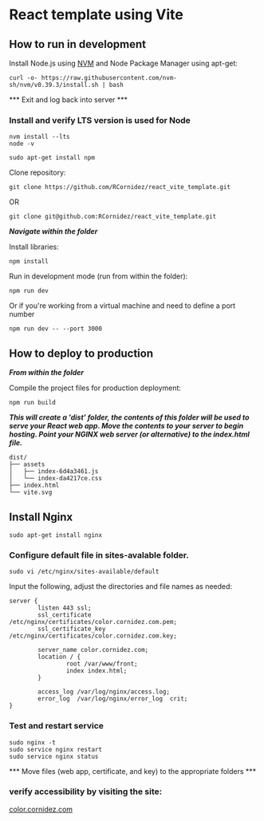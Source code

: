 # React template using Vite

## How to run in development
Install Node.js using [NVM](https://github.com/nvm-sh/nvm#installing-and-updating) and Node Package
Manager using apt-get:
```
curl -o- https://raw.githubusercontent.com/nvm-sh/nvm/v0.39.3/install.sh | bash
```
*** Exit and log back into server ***
### Install and verify LTS version is used for Node
```
nvm install --lts
node -v
```


```
sudo apt-get install npm
```

Clone repository:
```
git clone https://github.com/RCornidez/react_vite_template.git
```
OR
```
git clone git@github.com:RCornidez/react_vite_template.git
```
***Navigate within the folder***

Install libraries:
```
npm install
```

Run in development mode (run from within the folder):
```
npm run dev
```

Or if you're working from a virtual machine and need to define a port number
```
npm run dev -- --port 3000
```


## How to deploy to production

***From within the folder***

Compile the project files for production deployment:
```
npm run build
```
***This will create a 'dist' folder, the contents of this folder will be used to serve your React web app. Move the contents to your server to begin hosting. Point your NGINX web server (or alternative) to the index.html file.***

```
dist/
├── assets
│   ├── index-6d4a3461.js
│   └── index-da4217ce.css
├── index.html
└── vite.svg
```

## Install Nginx
```
sudo apt-get install nginx
```
### Configure default file in sites-avalable folder.
```
sudo vi /etc/nginx/sites-available/default
```
Input the following, adjust the directories and file names as needed:

```
server {
        listen 443 ssl;
        ssl_certificate /etc/nginx/certificates/color.cornidez.com.pem;
        ssl_certificate_key /etc/nginx/certificates/color.cornidez.com.key;

        server_name color.cornidez.com;
        location / {
                root /var/www/front;
                index index.html;
        }

        access_log /var/log/nginx/access.log;
        error_log  /var/log/nginx/error_log  crit;
}
```
### Test and restart service
```
sudo nginx -t
sudo service nginx restart
sudo service nginx status
```

*** Move files (web app, certificate, and key) to the appropriate folders ***

### verify accessibility by visiting the site:

[color.cornidez.com](https://color.cornidez.com)




